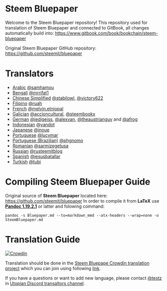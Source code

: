 # Steem Bluepaper

Welcome to the Steem Bluepaper repository!
This repository used for translation of Steem Bluepaper and connected to GitBook, all changes automatically build into: https://www.gitbook.com/book/bookchain/steem-bluepaper

Original Steem Bluepaper GitHub repository: https://github.com/steemit/bluepaper

# Translators

* [Arabic](ar-SA/Bluepaper.md) [@samhamou](https://steemit.com/@samhamou)
* [Bengali](bn-BD/Bluepaper.md) [@mrrifat1](https://steemit.com/@mrrifat1)
* [Chinese Simplified](zh-CN/Bluepaper.md) [@stabilowl](https://steemit.com/@stabilowl), [@victory622](https://steemit.com/@victory622)
* [Filipino](fil-PH/Bluepaper.md) [@ruah](https://steemit.com/@ruah)
* [French](fr-FR/Bluepaper.md) [@melvin.etniopal](https://steemit.com/@melvin.etniopal)
* [Galician](gl-ES/Bluepaper.md) [@accioncultural](https://steemit.com/@accioncultural), [@steembookx](https://steemit.com/@steembookx)
* [German](de-DE/Bluepaper.md) [@jedigeiss](https://steemit.com/@jedigeiss), [@alexvan](https://steemit.com/@alexvan), [@theaustrianguy](https://steemit.com/@theaustrianguy) and [@afrog](https://steemit.com/@afrog)
* [Indonesian](id-ID/Bluepaper.md) [@yandot](https://steemit.com/@yandot)
* [Japanese](ja-JP/Bluepaper.md) [@inoue](https://steemit.com/japanese/@inoue/japanese-version-of-the-bluepaper)
* [Portuguese](pt-PT/Bluepaper.md) [@lucymar](https://steemit.com/@lucymar)
* [Portuguese (Brazilian)](pt-BR/Bluepaper.md) [@phgnomo](https://steemit.com/@phgnomo)
* [Romanian](ro-RO/Bluepaper.md) [@sarmizegetusa](https://steemit.com/@sarmizegetusa)
* [Russian](ru-RU/Bluepaper.md) [@rusteemitblog](https://steemit.com/@rusteemitblog)
* [Spanish](es-ES/Bluepaper.md) [@jesusbatallar](https://steemit.com/@jesusbatallar)
* [Turkish](tr-TR/Bluepaper.md) [@tubi](https://steemit.com/@tubi)

# Compiling Steem Bluepaper Guide

Original source of **Steem Bluepaper** located here: https://github.com/steemit/bluepaper
In order to compile it from **LaTeX** use [**Pandoc 1.19.2.1**](https://pandoc.org) or latter and folowing command:
```
pandoc -s Bluepaper.md --to=markdown_mmd --atx-headers --wrap=none -o SteemBluepaper.md
```

# Translation Guide

[![Crowdin](https://d322cqt584bo4o.cloudfront.net/steem-bluepaper/localized.svg)](https://crowdin.com/project/steem-bluepaper)

Translation should be done in the [Steem Bluepape Crowdin translation project](https://crowdin.com/project/steem-bluepaper) which you can join using following [link](https://crowdin.com/project/steem-bluepaper).

If you have a questions or want to add new language, please contact [@testz](https://steemit.com/@testz) in [Utopian Discord transaltors channel](https://discord.gg/VsyduEe).
